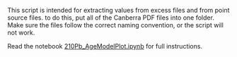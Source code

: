 This script is intended for extracting values from excess files and from point source files. to do this, put all of the Canberra PDF files into one folder. Make sure the files follow the correct naming convention, or the script will not work.

Read the notebook [210Pb_AgeModelPlot.ipynb](https://github.com/callumrollo/CANBERRA_GammaRaySpectrometry_AgeModels_210Pb/blob/main/210Pb_AgeModelPlot.ipynb) for full instructions.

